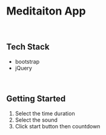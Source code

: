 # Meditaiton App

<br>

## Tech Stack
- bootstrap
- jQuery

<br>

## Getting Started
1. Select the time duration
2. Select the sound
3. Click start button then countdown
